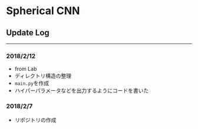 # Spherical CNN

## Update Log
---
### 2018/2/12
- from Lab
- ディレクトリ構造の整理
- `main.py`を作成
- ハイパーパラメータなどを出力するようにコードを書いた


### 2018/2/7
- リポジトリの作成

